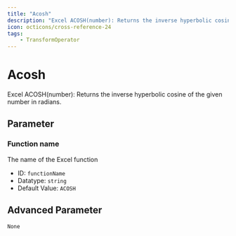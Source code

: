 ```yaml
---
title: "Acosh"
description: "Excel ACOSH(number): Returns the inverse hyperbolic cosine of the given number in radians."
icon: octicons/cross-reference-24
tags: 
    - TransformOperator
---
```

# Acosh
<!-- This file was generated - DO NOT CHANGE IT MANUALLY -->



Excel ACOSH(number): Returns the inverse hyperbolic cosine of the given number in radians.

## Parameter

### Function name

The name of the Excel function

- ID: `functionName`
- Datatype: `string`
- Default Value: `ACOSH`





## Advanced Parameter

`None`